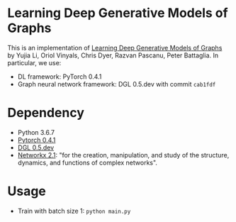 # Learning Deep Generative Models of Graphs

This is an implementation of [Learning Deep Generative Models of Graphs](https://arxiv.org/pdf/1803.03324.pdf) by 
Yujia Li, Oriol Vinyals, Chris Dyer, Razvan Pascanu, Peter Battaglia. In particular, we use:
- DL framework: PyTorch 0.4.1
- Graph neural network framework: DGL 0.5.dev with commit `cab1fdf`

# Dependency
- Python 3.6.7
- [Pytorch 0.4.1](https://pytorch.org/)
- [DGL 0.5.dev](https://github.com/jermainewang/dgl)
- [Networkx 2.1](https://networkx.github.io/): "for the creation, manipulation, and study of the structure, dynamics, 
and functions of complex networks".

# Usage

- Train with batch size 1: `python main.py`
